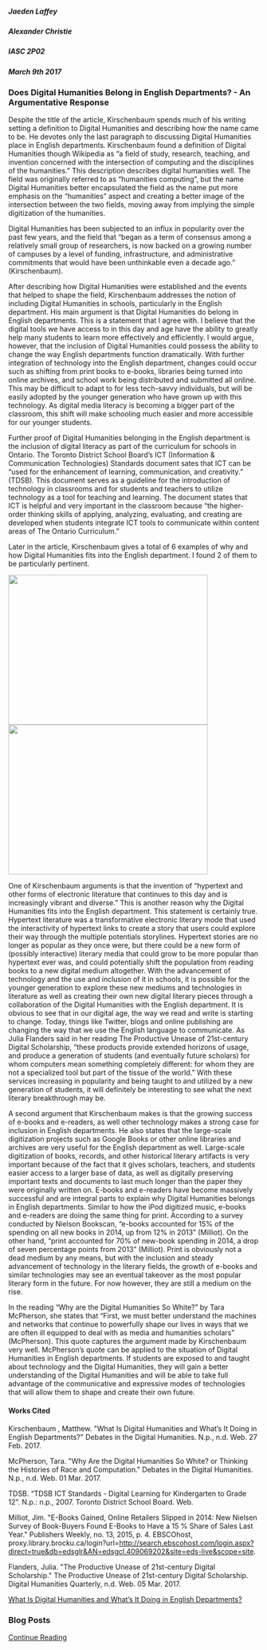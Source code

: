 ##### Jaeden Laffey
##### Alexander Christie
##### IASC 2P02
##### March 9th 2017

### Does Digital Humanities Belong in English Departments? - An Argumentative Response

Despite the title of the article, Kirschenbaum spends much of his writing setting a definition to Digital Humanities and describing how the name came to be.  He devotes only the last paragraph to discussing Digital Humanities place in English departments.  Kirschenbaum found a definition of Digital Humanities though Wikipedia as “a field of study, research, teaching, and invention concerned with the intersection of computing and the disciplines of the humanities.”  This description describes digital humanities well.  The field was originally referred to as “humanities computing”, but the name Digital Humanities better encapsulated the field as the name put more emphasis on the “humanities” aspect and creating a better image of the intersection between the two fields, moving away from implying the simple digitization of the humanities.  

Digital Humanities has been subjected to an influx in popularity over the past few years, and the field that “began as a term of consensus among a relatively small group of researchers, is now backed on a growing number of campuses by a level of funding, infrastructure, and administrative commitments that would have been unthinkable even a decade ago.” (Kirschenbaum).

After describing how Digital Humanities were established and the events that helped to shape the field, Kirschenbaum addresses the notion of including Digital Humanities in schools, particularly in the English department.  His main argument is that Digital Humanities do belong in English departments.  This is a statement that I agree with. I believe that the digital tools we have access to in this day and age have the ability to greatly help many students to learn more effectively and efficiently.  I would argue, however, that the inclusion of Digital Humanities could possess the ability to change the way English departments function dramatically.  With further integration of technology into the English department, changes could occur such as shifting from print books to e-books, libraries being turned into online archives, and school work being distributed and submitted all online.  This may be difficult to adapt to for less tech-savvy individuals, but will be easily adopted by the younger generation who have grown up with this technology.  As digital media literacy is becoming a bigger part of the classroom, this shift will make schooling much easier and more accessible for our younger students.

Further proof of Digital Humanities belonging in the English department is the inclusion of digital literacy as part of the curriculum for schools in Ontario.  The Toronto District School Board’s ICT (Information & Communication Technologies) Standards document sates that ICT can be “used for the enhancement of learning, communication, and creativity.” (TDSB).  This document serves as a guideline for the introduction of technology in classrooms and for students and teachers to utilize technology as a tool for teaching and learning. The document states that ICT is helpful and very important in the classroom because “the higher-order thinking skills of applying, analyzing, evaluating, and creating are developed when students integrate ICT tools to communicate within content areas of The Ontario Curriculum.”

Later in the article, Kirschenbaum gives a total of 6 examples of why and how Digital Humanities fits into the English department.  I found 2 of them to be particularly pertinent.

<img src="images/DHScreenshot1_1.png" width="400" height="300">
<img src="images/DHScreenshot2_1.png" width="400" height="300">

One of Kirschenbaum arguments is that the invention of “hypertext and other forms of electronic literature that continues to this day and is increasingly vibrant and diverse.”  This is another reason why the Digital Humanities fits into the English department.  This statement is certainly true.  Hypertext literature was a transformative electronic literary mode that used the interactivity of hypertext links to create a story that users could explore their way through the multiple potentials storylines. Hypertext stories are no longer as popular as they once were, but there could be a new form of (possibly interactive) literary media that could grow to be more popular than hypertext ever was, and could potentially shift the population from reading books to a new digital medium altogether.  With the advancement of technology and the use and inclusion of it in schools, it is possible for the younger generation to explore these new mediums and technologies in literature as well as creating their own new digital literary pieces through a collaboration of the Digital Humanities with the English department.  It is obvious to see that in our digital age, the way we read and write is starting to change.  Today, things like Twitter, blogs and online publishing are changing the way that we use the English language to communicate.  As Julia Flanders said in her reading The Productive Unease of 21st-century Digital Scholarship, “these products provide extended horizons of usage, and produce a generation of students (and eventually future scholars) for whom computers mean something completely different: for whom they are not a specialized tool but part of the tissue of the world.” With these services increasing in popularity and being taught to and utilized by a new generation of students, it will definitely be interesting to see what the next literary breakthrough may be.   

A second argument that Kirschenbaum makes is that the growing success of e-books and e-readers, as well other technology makes a strong case for inclusion in English departments.  He also states that the large-scale digitization projects such as Google Books or other online libraries and archives are very useful for the English department as well.  Large-scale digitization of books, records, and other historical literary artifacts is very important because of the fact that it gives scholars, teachers, and students easier access to a larger base of data, as well as digitally preserving important texts and documents to last much longer than the paper they were originally written on.  E-books and e-readers have become massively successful and are integral parts to explain why Digital Humanities belongs in English departments.   Similar to how the iPod digitized music, e-books and e-readers are doing the same thing for print.  According to a survey conducted by Nielson Bookscan, “e-books accounted for 15% of the spending on all new books in 2014, up from 12% in 2013” (Milliot).  On the other hand, “print accounted for 70% of new-book spending in 2014, a drop of seven percentage points from 2013” (Milliot).  Print is obviously not a dead medium by any means, but with the inclusion and steady advancement of technology in the literary fields, the growth of e-books and similar technologies may see an eventual takeover as the most popular literary form in the future.  For now however, they are still a medium on the rise.   

In the reading “Why are the Digital Humanities So White?” by Tara McPherson, she states that “First, we must better understand the machines and networks that continue to powerfully shape our lives in ways that we are often ill equipped to deal with as media and humanities scholars” (McPherson).    This quote captures the argument made by Kirschenbaum very well.  McPherson’s quote can be applied to the situation of Digital Humanities in English departments.  If students are exposed to and taught about technology and the Digital Humanities, they will gain a better understanding of the Digital Humanities and will be able to take full advantage of the communicative and expressive modes of technologies that will allow them to shape and create their own future.  

#### Works Cited

Kirschenbaum , Matthew. "What Is Digital Humanities and What’s It Doing in English Departments?" Debates in the Digital Humanities. N.p., n.d. Web. 27 Feb. 2017.

McPherson, Tara. "Why Are the Digital Humanities So White? or Thinking the Histories of Race and Computation." Debates in the Digital Humanities. N.p., n.d. Web. 01 Mar. 2017.

TDSB. “TDSB ICT Standards - Digital Learning for Kindergarten to Grade 12”. N.p.: n.p., 2007. Toronto District School Board. Web.

Milliot, Jim. "E-Books Gained, Online Retailers Slipped in 2014: New Nielsen Survey of Book-Buyers Found E-Books to Have a 15 % Share of Sales Last Year." Publishers Weekly, no. 13, 2015, p. 4. EBSCOhost, proxy.library.brocku.ca/login?url=http://search.ebscohost.com/login.aspx?direct=true&db=edsglr&AN=edsgcl.409069202&site=eds-live&scope=site.

Flanders, Julia. "The Productive Unease of 21st-century Digital Scholarship." The Productive Unease of 21st-century Digital Scholarship. Digital Humanities Quarterly, n.d. Web. 05 Mar. 2017.


[What Is Digital Humanities and What’s It Doing in English Departments?](http://dhdebates.gc.cuny.edu/debates/text/38)


### Blog Posts

[Continue Reading](README)

